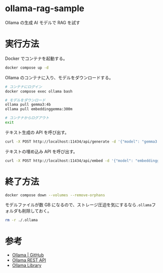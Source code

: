 # ollama-rag-sample

Ollama の生成 AI モデルで RAG を試す

# 実行方法

Docker でコンテナを起動する。

```bash
docker compose up -d
```

Ollama のコンテナに入り、モデルをダウンロードする。

```bash
# コンテナにログイン
docker compose exec ollama bash

# モデルをダウンロード
ollama pull gemma3:4b
ollama pull embeddinggemma:300m

# コンテナからログアウト
exit
```

テキスト生成の API を呼び出す。

```bash
curl -X POST http://localhost:11434/api/generate -d '{"model": "gemma3:4b", "prompt": "地球の地軸はなぜ傾いているの？", "stream": false}'
```

テキストの埋め込み API を呼び出す。

```bash
curl -X POST http://localhost:11434/api/embed -d '{"model": "embeddinggemma:300m", "input": "なぜ空は青いの？"}'
```

# 終了方法

```bash
docker compose down --volumes --remove-orphans
```

モデルファイルが数 GB になるので、ストレージ圧迫を気にするなら`.ollama`フォルダも削除しておく。

```bash
rm -r ./.ollama
```

# 参考

- [Ollama | GitHub](https://github.com/ollama/ollama)
- [Ollama REST API](https://github.com/ollama/ollama/blob/main/docs/api.md)
- [Ollama Library](https://ollama.com)
